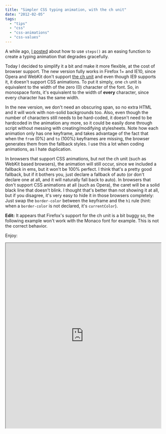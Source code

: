 ```yaml
---
title: "Simpler CSS typing animation, with the ch unit"
date: "2012-02-05"
tags:
  - "tips"
  - "css"
  - "css-animations"
  - "css-values"
---
```


A while ago, [I posted](http://lea.verou.me/2011/09/pure-css3-typing-animation-with-steps/) about how to use `steps()` as an easing function to create a typing animation that degrades gracefully.

Today I decided to simplify it a bit and make it more flexible, at the cost of browser support. The new version fully works in Firefox 1+ and IE10, since Opera and WebKit don't support [the ch unit](http://www.w3.org/TR/css3-values/#ch-unit) and even though IE9 supports it, it doesn't support CSS animations. To put it simply, one `ch` unit is equivalent to the width of the zero (0) character of the font. So, in monospace fonts, it's equivalent to the width of **every** character, since every character has the same width.

In the new version, we don't need an obscuring span, so no extra HTML and it will work with non-solid backgrounds too. Also, even though the number of characters still needs to be hard-coded, it doesn't need to be hardcoded in the animation any more, so it could be easily done through script without messing with creating/modifying stylesheets. Note how each animation only has one keyframe, and takes advantage of the fact that when the `from` (0%) and `to` (100%) keyframes are missing, the browser generates them from the fallback styles. I use this a lot when coding animations, as I hate duplication.

In browsers that support CSS animations, but not the ch unit (such as WebKit based browsers), the animation will still occur, since we included a fallback in ems, but it won't be 100% perfect. I think that's a pretty good fallback, but if it bothers you, just declare a fallback of auto (or don't declare one at all, and it will naturally fall back to auto). In browsers that don't support CSS animations at all (such as Opera), the caret will be a solid black line that doesn't blink. I thought that's better than not showing it at all, but if you disagree, it's very easy to hide it in those browsers completely: Just swap the `border-color` between the keyframe and the `h1` rule (hint: when a `border-color` is not declared, it's `currentColor`).

**Edit:** It appears that Firefox's support for the ch unit is a bit buggy so, the following example won't work with the Monaco font for example. This is not the correct behavior.

Enjoy:

<iframe style="width: 100%; height: 600px;" src="http://dabblet.com/gist/1745856" width="320" height="240"></iframe>
